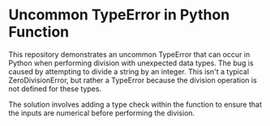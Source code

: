 # Uncommon TypeError in Python Function
This repository demonstrates an uncommon TypeError that can occur in Python when performing division with unexpected data types.  The bug is caused by attempting to divide a string by an integer.  This isn't a typical ZeroDivisionError, but rather a TypeError because the division operation is not defined for these types.

The solution involves adding a type check within the function to ensure that the inputs are numerical before performing the division.